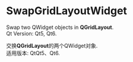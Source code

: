 # SwapGridLayoutWidget

Swap two QWidget objects in **QGridLayout**.   
Qt Version: Qt5, Qt6.

交换**QGridLayout**的两个QWidget对象.   
适用版本: QtQt5、Qt6.